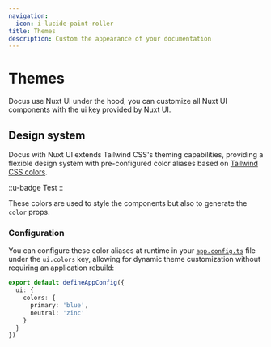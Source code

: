 ```yaml
---
navigation:
  icon: i-lucide-paint-roller
title: Themes
description: Custom the appearance of your documentation
---
```


# Themes

Docus use Nuxt UI under the hood, you can customize all Nuxt UI components with the ui key provided by Nuxt UI.

## Design system

Docus with Nuxt UI extends Tailwind CSS's theming capabilities, providing a flexible design system with pre-configured color aliases based on [Tailwind CSS colors](https://tailwindcss.com/docs/customizing-colors#color-palette-reference).

::u-badge
Test
::

These colors are used to style the components but also to generate the `color` props.

### Configuration

You can configure these color aliases at runtime in your [`app.config.ts`](https://nuxt.com/docs/guide/directory-structure/app-config#app-config-file) file under the `ui.colors` key, allowing for dynamic theme customization without requiring an application rebuild:

```ts [app.config.ts]
export default defineAppConfig({
  ui: {
    colors: {
      primary: 'blue',
      neutral: 'zinc'
    }
  }
})
```
